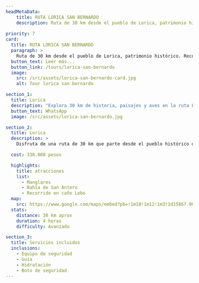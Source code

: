 ```yaml
---
headMetaData: 
    title: RUTA LORICA SAN BERNARDO 
    description: Ruta de 30 km desde el pueblo de Lorica, patrimonio histórico. Recorre diversos paisajes en la cuenca del río Sinú, visitando comunidades ribereñas y disfrutando de la observación de aves.
    
priority: 7
card:
  title: RUTA LORICA SAN BERNARDO
  paragraph: >
    Ruta de 30 km desde el pueblo de Lorica, patrimonio histórico. Recorre diversos paisajes en la cuenca del río Sinú, visitando comunidades ribereñas y disfrutando de la observación de aves.
  button_text: Leer más...
  button_link: /tours/lorica-san-bernardo
  image:
    src: /src/assets/lorica-san-bernardo-card.jpg
    alt: Tour lorica san bernardo

section_1:
  title: Lorica
  description: "Explora 30 km de historia, paisajes y aves en la ruta Lorica San Bernardo."
  button_text: WhatsApp
  image: /src/assets/lorica-san-bernardo.jpg

section_2:
  title: Lorica
  description: >
    Disfruta de una ruta de 30 km que parte desde el pueblo histórico de Lorica, un patrimonio de la historia de nuestro país. En el recorrido, podrás apreciar los diferentes paisajes que nos ofrece la cuenca del río Sinú, visitar comunidades ribereñas y todo esto en compañía de diversas especies de aves que te acompañarán a lo largo de esta aventura.

  cost: 330.000 pesos

  highlights:
    title: atracciones
    list:
      - Manglares
      - Bahía de San Antero
      - Recorrido en caño Lobo
  map:
    src: https://www.google.com/maps/embed?pb=!1m18!1m12!1m3!1d15867.009911374053!2d-75.61020612716673!3d6.163894277135764!2m3!1f0!2f0!3f0!3m2!1i1024!2i768!4f13.1!3m3!1m2!1s0x8e4683cb1d5771e9%3A0x4fda2fc926473c68!2sPolideportivo%20Sur%20de%20Envigado!5e0!3m2!1sen!2sco
  stats:
    distance: 30 km aprox
    duration: 4 horas
    difficulty: Avanzado

section_3:
  title: Servicios incluidos
  inclusions:
    - Equipo de seguridad
    - Guía
    - Hidratación
    - Boto de seguridad
---
```

